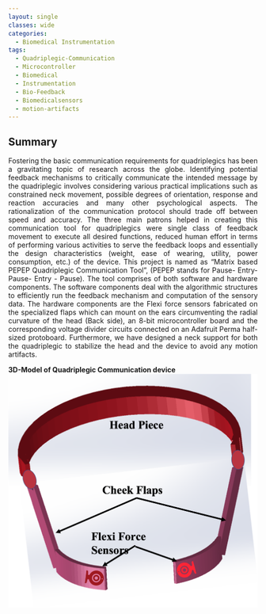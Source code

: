 ```yaml
---
layout: single
classes: wide
categories:
  - Biomedical Instrumentation
tags:
  - Quadriplegic-Communication 
  - Microcontroller
  - Biomedical
  - Instrumentation
  - Bio-Feedback
  - Biomedicalsensors
  - motion-artifacts
---
```





## Summary
<p style='text-align: justify;'> Fostering the basic communication requirements for quadriplegics has been a gravitating topic of research across the globe. Identifying potential feedback mechanisms to critically communicate the intended message by the quadriplegic involves considering various practical implications such as constrained neck movement, possible degrees of orientation, response and reaction accuracies and many other psychological aspects. The rationalization of the communication protocol should trade off between speed and accuracy. The three main patrons helped in creating this communication tool for quadriplegics were single class of feedback movement to execute all desired functions, reduced human effort in terms of performing various activities to serve the feedback loops and essentially the design characteristics (weight, ease of wearing, utility, power consumption, etc.) of the device. This project is named as “Matrix based PEPEP Quadriplegic Communication Tool”, (PEPEP stands for Pause- Entry- Pause- Entry - Pause). The tool comprises of both software and hardware components. The software components deal with the algorithmic structures to efficiently run the feedback mechanism and computation of the sensory data. The hardware components are the Flexi force sensors fabricated on the specialized flaps which can mount on the ears circumventing the radial curvature of the head (Back side), an 8-bit microcontroller board and the corresponding voltage divider circuits connected on an Adafruit Perma half-sized protoboard. Furthermore, we have designed a neck support for both the quadriplegic to stabilize the head and the device to avoid any motion artifacts.
</p>

**3D-Model of Quadriplegic Communication device**
![alt text](https://github.com/reddyvamsibme/reddyvamsibme.github.io/blob/master/assets/images/hopkins_projects/Full%20device.png?raw=true "3D Model of Quadriplegic Communication device")


